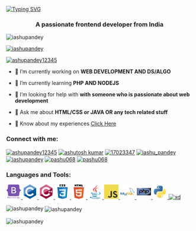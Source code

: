 [![Typing SVG](https://readme-typing-svg.herokuapp.com?font=verdana&color=%234482F7&lines=Hi+%F0%9F%91%8B%2C+I'm+Ashutosh+kumar)](https://git.io/typing-svg)

<h3 align="center">A passionate frontend developer from India</h3>
                                                                                                                                                                            

<p align="left"> <img src="https://komarev.com/ghpvc/?username=iashupandey&label=Profile%20views&color=0e21b4&style=flat-square" alt="iashupandey" /> </p>

<p align="left"> <a href="https://github.com/ryo-ma/github-profile-trophy"><img src="https://github-profile-trophy.vercel.app/?username=iashupandey" alt="iashupandey" /></a> </p>

<p align="left"> <a href="https://twitter.com/ashupandey12345" target="blank"><img src="https://img.shields.io/twitter/follow/ashupandey12345?logo=twitter&style=for-the-badge" alt="ashupandey12345" /></a> </p>

- 🔭 I’m currently working on **WEB DEVELOPMENT AND DS/ALGO**

- 🌱 I’m currently learning **PHP AND NODEJS**

- 🤝 I’m looking for help with **with someone who is passionate about web development**

- 💬 Ask me about **HTML/CSS or JAVA OR any tech related stuff**

- 📄 Know about my experiences [Click Here](https://drive.google.com/file/d/1IRMYql9Hp8i6flJgOxRume3T5aIGcPX1/view?usp=sharing)

<h3 align="left">Connect with me:</h3>
<p align="left">
<a href="https://twitter.com/ashupandey12345" target="blank"><img align="center" src="https://raw.githubusercontent.com/rahuldkjain/github-profile-readme-generator/master/src/images/icons/Social/twitter.svg" alt="ashupandey12345" height="30" width="40" /></a>
<a href="https://linkedin.com/in/ashutosh kumar" target="blank"><img align="center" src="https://raw.githubusercontent.com/rahuldkjain/github-profile-readme-generator/master/src/images/icons/Social/linked-in-alt.svg" alt="ashutosh kumar" height="30" width="40" /></a>
<a href="https://stackoverflow.com/users/17023347" target="blank"><img align="center" src="https://raw.githubusercontent.com/rahuldkjain/github-profile-readme-generator/master/src/images/icons/Social/stack-overflow.svg" alt="17023347" height="30" width="40" /></a>
<a href="https://instagram.com/iashu_pandey" target="blank"><img align="center" src="https://raw.githubusercontent.com/rahuldkjain/github-profile-readme-generator/master/src/images/icons/Social/instagram.svg" alt="iashu_pandey" height="30" width="40" /></a>
<a href="https://www.codechef.com/users/iashupandey" target="blank"><img align="center" src="https://cdn.jsdelivr.net/npm/simple-icons@3.1.0/icons/codechef.svg" alt="iashupandey" height="30" width="40" /></a>
<a href="https://www.hackerrank.com/pashu068" target="blank"><img align="center" src="https://raw.githubusercontent.com/rahuldkjain/github-profile-readme-generator/master/src/images/icons/Social/hackerrank.svg" alt="pashu068" height="30" width="40" /></a>
<a href="https://auth.geeksforgeeks.org/user/pashu068" target="blank"><img align="center" src="https://raw.githubusercontent.com/rahuldkjain/github-profile-readme-generator/master/src/images/icons/Social/geeks-for-geeks.svg" alt="pashu068" height="30" width="40" /></a>
</p>

<h3 align="left">Languages and Tools:</h3>
<p align="left"> <a href="https://getbootstrap.com" target="_blank"> <img src="https://raw.githubusercontent.com/devicons/devicon/master/icons/bootstrap/bootstrap-plain-wordmark.svg" alt="bootstrap" width="40" height="40"/> </a> <a href="https://www.cprogramming.com/" target="_blank"> <img src="https://raw.githubusercontent.com/devicons/devicon/master/icons/c/c-original.svg" alt="c" width="40" height="40"/> </a> <a href="https://www.w3schools.com/cpp/" target="_blank"> <img src="https://raw.githubusercontent.com/devicons/devicon/master/icons/cplusplus/cplusplus-original.svg" alt="cplusplus" width="40" height="40"/> </a> <a href="https://www.w3schools.com/css/" target="_blank"> <img src="https://raw.githubusercontent.com/devicons/devicon/master/icons/css3/css3-original-wordmark.svg" alt="css3" width="40" height="40"/> </a> <a href="https://www.w3.org/html/" target="_blank"> <img src="https://raw.githubusercontent.com/devicons/devicon/master/icons/html5/html5-original-wordmark.svg" alt="html5" width="40" height="40"/> </a> <a href="https://www.java.com" target="_blank"> <img src="https://raw.githubusercontent.com/devicons/devicon/master/icons/java/java-original.svg" alt="java" width="40" height="40"/> </a> <a href="https://developer.mozilla.org/en-US/docs/Web/JavaScript" target="_blank"> <img src="https://raw.githubusercontent.com/devicons/devicon/master/icons/javascript/javascript-original.svg" alt="javascript" width="40" height="40"/> </a> <a href="https://www.mysql.com/" target="_blank"> <img src="https://raw.githubusercontent.com/devicons/devicon/master/icons/mysql/mysql-original-wordmark.svg" alt="mysql" width="40" height="40"/> </a> <a href="https://www.php.net" target="_blank"> <img src="https://raw.githubusercontent.com/devicons/devicon/master/icons/php/php-original.svg" alt="php" width="40" height="40"/> </a> <a href="https://www.python.org" target="_blank"> <img src="https://raw.githubusercontent.com/devicons/devicon/master/icons/python/python-original.svg" alt="python" width="40" height="40"/> </a> <a href="https://www.adobe.com/products/xd.html" target="_blank"> <img src="https://cdn.worldvectorlogo.com/logos/adobe-xd.svg" alt="xd" width="40" height="40"/> </a> </p>

<p><img align="left" src="https://github-readme-stats.vercel.app/api/top-langs?username=iashupandey&show_icons=true&theme=onedark&title_color=e90707&text_color=122fbf&bg_color=000000&locale=en&layout=compact" alt="iashupandey" /></p>

<p>&nbsp;<img align="center" src="https://github-readme-stats.vercel.app/api?username=iashupandey&show_icons=true&theme=tokyonight&title_color=df0707&text_color=0a6fae&locale=en" alt="iashupandey" /></p>

<p><img align="center" src="https://github-readme-streak-stats.herokuapp.com/?user=iashupandey&theme=dark" alt="iashupandey" /></p>
